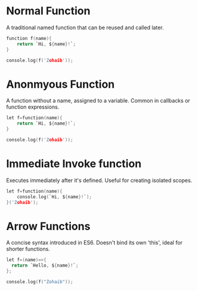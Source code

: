 # Normal Function
A traditional named function that can be reused and called later.

```c
function f(name){
    return `Hi, ${name}!`;
}

console.log(f('Zohaib'));
```

# Anonmyous Function
A function without a name, assigned to a variable. Common in callbacks or function expressions.
```c
let f=function(name){
    return `Hi, ${name}!`;
}

console.log(f('Zohaib'));
```

# Immediate Invoke function
Executes immediately after it's defined. Useful for creating isolated scopes.
```c
let f=function(name){
    console.log(`Hi, ${name}!`);
}('Zohaib');
```

# Arrow Functions
A concise syntax introduced in ES6. Doesn't bind its own 'this', ideal for shorter functions.

```c
let f=(name)=>{
  return `Hello, ${name}!`;
};

console.log(f("Zohaib")); 
```